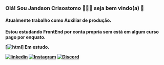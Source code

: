 ### Olá! Sou Jandson Crisostomo 🙋🏻‍♂️ seja bem vindo(a) 🤝

<h4>Atualmente trabalho como Auxiliar de produção.<h4/>
<p>Estou estudando FrontEnd por conta propria sem está em algum curso pago por enquato.</p>

[![html](https://img.shields.io/badge/HTML5-E34F26?style=for-the-badge&logo=html5&logoColor=white)] Em estudo.

[![linkedin](https://img.shields.io/badge/LinkedIn-0077B5?style=for-the-badge&logo=linkedin&logoColor=white)](https://www.linkedin.com/in/jandson-crisostomo-292a40a4/)
[![Instagram](https://img.shields.io/badge/Instagram-E4405F?style=for-the-badge&logo=instagram&logoColor=white)](https://www.instagram.com/oxejandinho/)
[![Discord](https://img.shields.io/badge/Discord-7289DA?style=for-the-badge&logo=discord&logoColor=white)](https://discord.gg/8sH4QAr4)

